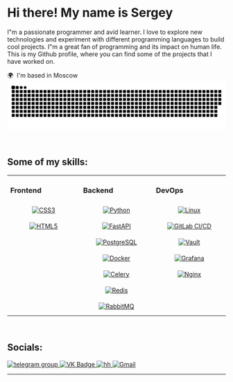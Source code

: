 Hi there! My name is Sergey
=============================================================================================================================

I"m a passionate programmer and avid learner. I love to explore new technologies and experiment with different programming languages to build cool projects. I"m a great fan of programming and its impact on human life. This is my Github profile, where you can find some of the projects that I have worked on.

🌍  I'm based in Moscow
<picture>
  <source media="(prefers-color-scheme: dark)" srcset="https://raw.githubusercontent.com/Sereska7/Sereska7/output/github-contribution-grid-snake-dark.svg">
  <source media="(prefers-color-scheme: light)" srcset="https://raw.githubusercontent.com/Sereska7/Sereska7/output/github-contribution-grid-snake.svg">
  <img alt="github contribution grid snake animation" src="https://raw.githubusercontent.com/Sereska7/Sereska7/output/github-contribution-grid-snake.svg"></picture>

<br>

## Some of my skills:  
<table  align="center"><tr><td valign="top" width="33%">


### Frontend  
<div align="center">  
<a href="https://www.w3schools.com/css/" target="_blank"><img style="margin: 10px" src="https://profilinator.rishav.dev/skills-assets/css3-original-wordmark.svg" alt="CSS3" height="50" /></a>  
<a href="https://en.wikipedia.org/wiki/HTML5" target="_blank"><img style="margin: 10px" src="https://profilinator.rishav.dev/skills-assets/html5-original-wordmark.svg" alt="HTML5" height="50" /></a>  
</div>

</td><td valign="top" width="33%">



### Backend  
<div align="center">  
<a href="https://www.python.org/" target="_blank"><img style="margin: 10px" src="https://profilinator.rishav.dev/skills-assets/python-original.svg" alt="Python" height="50" /></a>   
<a href="https://fastapi.tiangolo.com/" target="_blank"><img style="margin: 10px" src="https://cdn.worldvectorlogo.com/logos/fastapi-1.svg" alt="FastAPI" height="50" /></a>
<a href="https://www.postgresql.org/" target="_blank"><img style="margin: 10px" src="https://profilinator.rishav.dev/skills-assets/postgresql-original-wordmark.svg" alt="PostgreSQL" height="50" /></a>  
<a href="https://www.docker.com/" target="_blank"><img style="margin: 10px" src="https://profilinator.rishav.dev/skills-assets/docker-original-wordmark.svg" alt="Docker" height="50" /></a>
<a href="https://docs.celeryproject.org/en/stable/" target="_blank"><img style="margin: 10px" src="https://docs.celeryproject.org/en/stable/_static/celery_512.png" alt="Celery" height="50" /></a>
<a href="https://redis.io/" target="_blank"><img style="margin: 10px" src="https://profilinator.rishav.dev/skills-assets/redis-original-wordmark.svg" alt="Redis" height="50" /></a>
<a href="https://www.rabbitmq.com/" target="_blank"><img style="margin: 10px" src="https://www.vectorlogo.zone/logos/rabbitmq/rabbitmq-ar21.svg" alt="RabbitMQ" height="50" /></a>  
</div>

</td><td valign="top" width="33%">



### DevOps  
<div align="center">  
  <a href="https://www.linux.org/" target="_blank">
    <img style="margin: 10px; height: 50px;" src="https://upload.wikimedia.org/wikipedia/commons/a/af/Tux.png" alt="Linux" />
  </a>  
  <a href="https://gitlab.com/" target="_blank">
    <img style="margin: 10px; height: 50px; width: 50px;" src="https://upload.wikimedia.org/wikipedia/commons/3/36/GitLab_logo.svg" alt="GitLab CI/CD" />
  </a>  
  <a href="https://www.vaultproject.io/" target="_blank">
    <img style="margin: 10px; height: 50px; width: 50px;" src="https://www.svgrepo.com/show/303278/vault.svg" alt="Vault" />
  </a>  
  <a href="https://grafana.com/" target="_blank">
    <img style="margin: 10px; height: 50px;" src="https://upload.wikimedia.org/wikipedia/commons/3/3b/Grafana_icon.svg" alt="Grafana" />
  </a>  
  <a href="https://nginx.org/" target="_blank">
    <img style="margin: 10px; height: 50px;" src="https://upload.wikimedia.org/wikipedia/commons/c/c5/Nginx_logo.svg" alt="Nginx" />
  </a>  
</div>

</td></tr></table>  

<br/>  


## Socials:
  <div id="badges">
    <a href="https://t.me/ryzhakov_sergey" target="_blank">
      <img src="https://cdn-icons-png.flaticon.com/512/2111/2111646.png" width="40" height="40" alt="telegram group" />
    </a>
    <a href="https://vk.com/id185724528" target="_blank">
      <img src="https://cdn-icons-png.flaticon.com/512/145/145813.png" width="40" height="40" alt="VK Badge"/>
    </a>
    <a href="https://hh.ru/resume/58ed56f9ff0e7b54650039ed1f384a43526131" target="_blank">
      <img src="https://play-lh.googleusercontent.com/s6JiMSUktkTX0ejwpJ-DgqVb03dE00O975GGOoMmrlVL1aI8A1yOy7xh3dOSaxpuFWJH=w240-h480-rw" width="40" height="40" alt="hh" />
    </a>
    <a href="mailto:sergo.ryzakov@gmail.com">
       <img src="https://cdn.jsdelivr.net/gh/devicons/devicon/icons/google/google-original.svg" alt="Gmail" width="40" height="40">
    </a>
  </div>

---